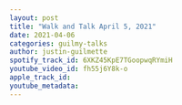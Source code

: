 ```yaml
---
layout: post
title: "Walk and Talk April 5, 2021"
date: 2021-04-06
categories: guilmy-talks
author: justin-guilmette
spotify_track_id: 6XKZ45KpE7TGoopwqRYmiH
youtube_video_id: fh55j6Y8k-o
apple_track_id: 
youtube_metadata: 
---
```

